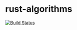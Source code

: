 # rust-algorithms

[![Build Status](https://travis-ci.com/ichyo/rust-algorithms.svg?branch=master)](https://travis-ci.com/ichyo/rust-algorithms)
